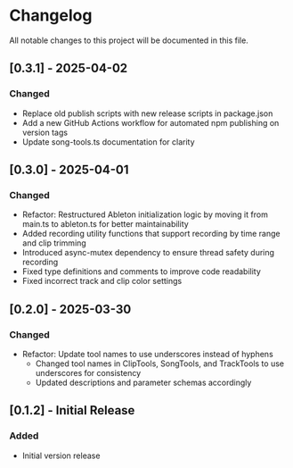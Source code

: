 # Changelog

All notable changes to this project will be documented in this file.

## [0.3.1] - 2025-04-02

### Changed
- Replace old publish scripts with new release scripts in package.json
- Add a new GitHub Actions workflow for automated npm publishing on version tags
- Update song-tools.ts documentation for clarity

## [0.3.0] - 2025-04-01

### Changed
- Refactor: Restructured Ableton initialization logic by moving it from main.ts to ableton.ts for better maintainability
- Added recording utility functions that support recording by time range and clip trimming
- Introduced async-mutex dependency to ensure thread safety during recording
- Fixed type definitions and comments to improve code readability
- Fixed incorrect track and clip color settings

## [0.2.0] - 2025-03-30

### Changed
- Refactor: Update tool names to use underscores instead of hyphens
  - Changed tool names in ClipTools, SongTools, and TrackTools to use underscores for consistency
  - Updated descriptions and parameter schemas accordingly

## [0.1.2] - Initial Release

### Added
- Initial version release 